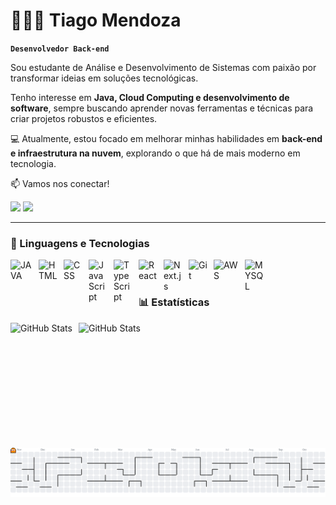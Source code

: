 # 👩🏻‍💻 Tiago Mendoza

**`Desenvolvedor Back-end`**

Sou estudante de Análise e Desenvolvimento de Sistemas com paixão por transformar ideias em soluções tecnológicas.  

Tenho interesse em **Java, Cloud Computing e desenvolvimento de software**, sempre buscando aprender novas ferramentas e técnicas para criar projetos robustos e eficientes.  

💻 Atualmente, estou focado em melhorar minhas habilidades em **back-end e infraestrutura na nuvem**, explorando o que há de mais moderno em tecnologia.  

📫 Vamos nos conectar! 

<div> 
  <a href="https://www.instagram.com/tiagom.z?igsh=MWxkZmdqZGR6NHVidA==" target="_blank"><img src="https://img.shields.io/badge/-Instagram-%23E4405F?style=for-the-badge&logo=instagram&logoColor=white" target="_blank"></a>
  <a href="https://www.linkedin.com/in/tiagomendoza/" target="_blank"><img src="https://img.shields.io/badge/-LinkedIn-%230077B5?style=for-the-badge&logo=linkedin&logoColor=white" target="_blank"></a> 
  
</div>

---

### 🤖 Linguagens e Tecnologias
<img 
    align="left" 
    alt="JAVA" 
    title="JAVA"
    width="35px" 
    style="padding-right: 10px;"
    src="https://cdn.jsdelivr.net/gh/devicons/devicon@latest/icons/java/java-original.svg" />
        
<img 
    align="left" 
    alt="HTML"
    title="HTML" 
    width="30px" 
    style="padding-right: 10px;" 
    src="https://cdn.jsdelivr.net/gh/devicons/devicon@latest/icons/html5/html5-original.svg" 
/>
<img 
    align="left" 
    alt="CSS" 
    title="CSS"
    width="30px" 
    style="padding-right: 10px;" 
    src="https://cdn.jsdelivr.net/gh/devicons/devicon@latest/icons/css3/css3-original.svg" 
/>
<img 
    align="left" 
    alt="JavaScript" 
    title="JavaScript"
    width="30px" 
    style="padding-right: 10px;" 
    src="https://cdn.jsdelivr.net/gh/devicons/devicon@latest/icons/javascript/javascript-original.svg" 
/>
<img 
    align="left" 
    alt="TypeScript"
    title="TypeScript" 
    width="30px" 
    style="padding-right: 10px;" 
    src="https://cdn.jsdelivr.net/gh/devicons/devicon@latest/icons/typescript/typescript-original.svg" 
/>
<img 
    align="left" 
    alt="React"
    title="React" 
    width="30px" 
    style="padding-right: 10px;" 
    src="https://cdn.jsdelivr.net/gh/devicons/devicon@latest/icons/react/react-original.svg" 
/>


<img 
    align="left" 
    alt="Next.js" 
    title="Next.js"
    width="30px" 
    style="padding-right: 10px;" 
    src="https://cdn.jsdelivr.net/gh/devicons/devicon@latest/icons/nextjs/nextjs-original.svg" 
/>
<img 
    align="left" 
    alt="Git" 
    title="Git"
    width="30px" 
    style="padding-right: 10px;" 
    src="https://cdn.jsdelivr.net/gh/devicons/devicon@latest/icons/git/git-original.svg" 
/>


 <img
    align="left" 
    alt="AWS" 
    title="AWS"
    width="40px" 
    style="padding-right: 10px;" 
    src="https://cdn.jsdelivr.net/gh/devicons/devicon@latest/icons/amazonwebservices/amazonwebservices-plain-wordmark.svg" />
          
          
<img 
    align="left" 
    alt="MYSQL" 
    title="MYSQL"
    width="35px" 
    style="padding-right: 10px;" 
    src="https://cdn.jsdelivr.net/gh/devicons/devicon@latest/icons/mysql/mysql-original.svg" />




<br/>
<br/>

### 📊 Estatísticas

<p>
  <img 
    align="left" 
    alt="GitHub Stats" 
    height="200" 
    style="padding-right: 10px;" 
    src="https://github-readme-stats.vercel.app/api?username=Tiago-Mendoza&show_icons=true&theme=tokyonight&include_all_commits=true&locale=pt-br" 
  />

<img 
      align="left" 
      alt="GitHub Stats" 
      height="200" 
      src="https://github-readme-stats.vercel.app/api/top-langs/?username=Tiago-Mendoza&theme=tokyonight&layout=compact&custom_title=Tecnologias&langs_count=9" 
  />

</p>



###

<picture>
  <source media="(prefers-color-scheme: dark)" srcset="https://raw.githubusercontent.com/Tiago-Mendoza/Tiago-Mendoza/output/pacman-contribution-graph-dark.svg">
  <source media="(prefers-color-scheme: light)" srcset="https://raw.githubusercontent.com/Tiago-Mendoza/Tiago-Mendoza/output/pacman-contribution-graph.svg">
  <img alt="pacman contribution graph" src="https://raw.githubusercontent.com/Tiago-Mendoza/Tiago-Mendoza/output/pacman-contribution-graph.svg">
</picture>

###
